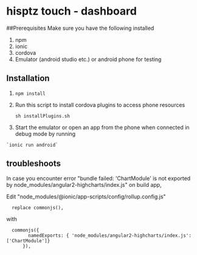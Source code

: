 # hisptz touch - dashboard

##Prerequisites
  Make sure you have the following installed
  
  1. npm
  2. ionic
  3. cordova
  4. Emulator (android studio etc.) or android phone for testing
  
## Installation

  1.  `npm install`
  
  2. Run this script to install cordova plugins to access phone resources
    
     `sh installPlugins.sh`
     
  3. Start the emulator or open an app from the phone when connected in debug mode by running
  
    `ionic run android`
    
## troubleshoots
  In case you encounter error "bundle failed: 'ChartModule' is not exported by node_modules/angular2-highcharts/index.js" on build app, 
     
  Edit "node_modules/@ionic/app-scripts/config/rollup.config.js"
  
      
      replace commonjs(),  
      
  with 
  
      commonjs({
            namedExports: { 'node_modules/angular2-highcharts/index.js':['ChartModule']}
          }),
      

